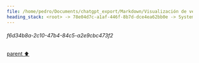 ```yaml
---
file: /home/pedro/Documents/chatgpt_export/Markdown/Visualización de velocidad en mapa de pista.md
heading_stack: <root> -> 78e04d7c-a1af-446f-8b7d-dce4ea62bb0e -> System -> 5c500c9e-5861-4d6b-b085-4ff313388901 -> System -> aaa2f7d7-fe29-46a2-bcb1-effe5e4a42cc -> User -> First, we define some variables that allow us to conveniently control what -> we want to plot. -> Next, we load the session and select the desired data. -> Get telemetry data -> Now, we create a set of line segments so that we can color them -> individually. This creates the points as a N x 1 x 2 array so that we can -> stack points  together easily to get the segments. The segments array for -> line collection needs to be (numlines) x (points per line) x 2 (for x and y) -> After this, we can actually plot the data. -> We create a plot with title and adjust some setting to make it look good. -> Adjust margins and turn of axis -> After this, we plot the data itself. -> Create background track line -> Create a continuous norm to map from data points to colors -> Set the values used for colormapping -> Merge all line segments together -> Finally, we create a color bar as a legend. -> Show the plot -> b927de9a-7f9a-4aba-8adf-f9e7b0133fbf -> Assistant -> c19ab3a1-77f1-4a7a-9182-2d92a1573eff -> Tool -> 2de8fe53-34d1-4446-9e7d-662b4f25807b -> Assistant -> 6ff0a0e5-121d-4355-b88d-70019241a78a -> Assistant -> 9c1df759-1b7c-4cfe-b8d4-a254b4687c45 -> Tool -> edef5e2a-f7a3-4c6f-8888-ceae0e7d3065 -> Assistant -> bb152ae4-06c9-42b7-9b29-13983eeecbfb -> Tool -> 1baca0b9-77dc-4feb-8d20-93bf3d732edd -> Assistant -> f2bbe088-c1ec-4063-becb-47b7c53fcded -> Assistant -> 276aa8fd-1749-48dc-a59f-b87b75a6f0b0 -> Tool -> Define variables for the plot -> Load the session and select the desired data -> Get telemetry data -> Create a set of line segments for individual coloring -> Create the plot -> Plot the data -> Create a color bar as a legend -> Show the plot -> 6bc105d3-615d-429e-b477-567b9e114cd2 -> Assistant -> aaa29b67-daf6-42d4-9679-ac7ae525be35 -> User -> a0307879-dd50-4770-b718-38184779d7ef -> Assistant -> 7f898c30-18df-4cc9-afb5-da7dbf5bf042 -> Tool -> Import additional modules for analysis -> Load the session again to get data for all drivers -> Get lap data for all drivers -> Filter out laps that are not representative (e.g., in/out laps) -> Get the list of teams -> Initialize dictionaries to store speed ranges and sector times for each team -> Loop through each team to collect data -> Convert the collected data to DataFrames for easier analysis -> Sort the DataFrames -> e2e15bbb-e42a-4af1-a938-65c4a470230a -> Assistant -> 0f81ea8a-f09e-40b8-8f9f-34f1eb48991b -> Assistant -> 31175595-82fb-44cc-9987-12dfa51c1ab4 -> Tool -> Correct the filtering by converting the string to a timedelta -> Filter out laps that are not representative (e.g., in/out laps) -> Reinitialize dictionaries to store speed ranges and sector times for each team -> Loop through each team to collect data -> Convert the collected data to DataFrames for easier analysis -> Sort the DataFrames -> 5f8e19d7-0f27-46ce-88ea-9d081f353787 -> Assistant -> 85814484-615d-42ed-a107-7064ded0d97c -> Assistant -> b2347d16-5a0c-4fb6-a82e-5d9be6b865be -> Tool -> Reload the session and get lap data for all drivers -> Filter out laps that are not representative (e.g., in/out laps) using corrected timedelta -> Get the list of teams -> 36e7914a-6d17-444b-bc9a-1aff70d1a650 -> Assistant -> 7d0c26cd-b6e4-444f-b52d-8ef5e17c3e8f -> Tool -> Now that we have the list of teams, proceed with the analysis -> Reinitialize dictionaries to store speed ranges and sector times for each team -> Loop through each team to collect data -> Convert the collected data to DataFrames for easier analysis -> Sort the DataFrames -> 78eb243e-1c99-4881-85bb-9ae7df5bac6e -> Assistant -> 0a268785-d196-48ab-bb42-c9872a54787e -> Assistant -> 2527f884-2e21-435e-afd2-90d8e5d03805 -> Tool -> Check available columns in the data to understand what can be analyzed -> e8c6a947-af7d-41c7-bcf0-8cfa691c9507 -> Assistant -> 8bf9c106-918c-4f9a-a0c4-1f1059bb2d75 -> Tool -> Given the available columns, we can analyze sector times and speed at different intervals -> Reinitialize dictionaries to store speed ranges and sector times for each team -> Loop through each team to collect data -> Convert the collected data to DataFrames for easier analysis -> Sort the DataFrames -> f1094fd2-198d-4f59-8744-c7f8016a2339 -> Assistant -> Speed Intervals Across Teams (in km/h) -> Average Sector Times Across Teams (in seconds) -> aaa2ffa6-06a0-4412-a87a-9ef9d2d5566e -> User -> 0ef3828e-07c9-4e5e-96b1-c8f8d4e64ffe -> Assistant -> a9caf969-66ce-4b36-9cc7-f11b4bda5d83 -> Tool -> 3b47c008-4c93-4930-8a19-dc41b37bec6c -> Assistant -> f87bb56e-315d-4f44-b9df-a571cf13c51c -> Assistant -> 13636611-cf3b-4537-a36c-e0a8d6d8fd20 -> Tool -> Plotting heatmap for Speed Intervals Across Teams -> 8d6e51b7-8457-48ca-9b47-200e7976f029 -> Assistant -> da470134-73fc-4fc6-846e-eed366a79a49 -> Tool -> Plotting heatmap for Average Sector Times Across Teams -> Convert sector times to seconds for better visualization -> 14bed94b-89d1-4863-975d-e351ea315d69 -> Assistant -> aaa226b2-dff3-436f-b88a-57179fe1cb8d -> User -> d30e7acc-0cc7-4a31-bf61-a44d5e0da79f -> Assistant -> 0632a28a-9b00-422d-b6a3-6f474a202299 -> Tool -> Checking for missing values in the sector times dataframe -> Dataframe Summary -> Column Information -> Categorical Summary -> Sample Data (3x1) -> a381dc41-32c2-4133-ac75-5a9488224717 -> Assistant -> 33916abb-ce2b-4ff5-b076-3aea47936128 -> Tool -> Investigating the distribution of Sector 1 and Sector 3 times for outliers or inconsistencies -> 16184723-7fe3-4e84-9bbd-95a6a257c77c -> Assistant -> 1d0d01b5-7af9-41d0-aac8-7b640ff3f2ec -> Assistant -> 33e56747-4f78-4b07-926e-df52bc019d75 -> Tool -> Investigating the distribution of Sector 1 and Sector 3 times for outliers or inconsistencies -> First, let's reset the index to make 'Team' a column -> Now, let's melt the DataFrame to make it suitable for boxplot -> Plotting -> e75d0370-9238-4729-b2c5-4ca880e4edf8 -> Assistant -> 1a6061a4-c2ad-4c69-a21d-c27a72aaf013 -> Assistant -> fdd40047-e11d-45bb-a65e-cbc1a46435a9 -> Tool -> Converting sector times to seconds for numerical analysis -> Resetting the index to make 'Team' a column -> Melting the DataFrame to make it suitable for boxplot -> Plotting boxplots for Sector 1 and Sector 3 times distribution across teams -> 7d6e4d65-d82b-4fb3-8a2a-201c07e82410 -> Assistant -> aaa2baae-23b6-4f81-b840-afb7d575eb13 -> User -> 7a81cc64-8618-4166-82cb-f96844c69b47 -> Assistant -> aaa26cd0-be7b-47a3-b258-e4f9aa3ec06d -> User -> f570c03e-6f97-4d21-bbf8-71b951326b7b -> Assistant -> cba1b809-20b6-41d4-ac34-75a723203da3 -> Tool -> Checking the first few rows of the melted DataFrame to verify the data -> Dataframe Summary -> Column Information -> Categorical Summary -> Sample Data (5x3) -> 051a29bd-add2-4919-b048-4886c8f9dc69 -> Assistant -> b2296b5b-7881-4916-a5d3-011b90d22f2b -> Assistant -> a8bd4457-dc85-4db4-81af-a0b43addf167 -> Tool -> Checking the first few rows of the original DataFrame to debug the issue -> Dataframe Summary -> Column Information -> Categorical Summary -> Sample Data (5x3) -> e2f59590-43ab-4734-9a8c-c8c932ab379b -> Assistant -> acddcb08-da13-4193-b612-cbcfe2605a6f -> Assistant -> c3894b22-2f02-4409-b2e7-4bfafaa3c6ea -> Tool -> Investigating why 'Sector1' is missing data -> Checking the data types and null values in the original DataFrame containing lap data -> 8c37d232-cbb3-40a0-9d75-b002343047ef -> Assistant -> d666ffdb-149c-48a3-be78-68f6719626c1 -> Assistant -> 77fa3b1e-e6b4-4cc6-83f4-00725a642e3d -> Tool -> Re-extracting the lap data to investigate the issue with 'Sector1' times -> Checking the first few rows to see if 'Sector1' times are present -> 4923b107-f1a1-4802-8088-a11068c90358 -> Assistant -> aeea8e4e-5012-43b3-a30c-6f5e11a5817c -> Assistant -> cafd98df-ee83-4e59-a0a7-407925fa3f44 -> Tool -> Checking the available columns in the 'laps' DataFrame to identify the correct columns for sector times -> e222cffc-9e8a-4563-8a93-8771045933c7 -> Assistant -> 32bda2e2-e40f-4765-af8e-fa71f2483be4 -> Assistant -> 5d954262-526a-446e-9bc5-1de3dd3f2f56 -> Tool -> Re-extracting the lap data using the correct column names for sector times -> Checking the first few rows to verify the data -> Dataframe Summary -> Column Information -> Categorical Summary -> Sample Data (5x5) -> feeb3c39-516b-47dc-aa29-c277573aa82b -> Assistant -> 15634d11-c4ff-4337-8867-619040c127b2 -> Assistant -> c541b3d5-7dcb-4e9b-80fc-d6c29d702643 -> Tool -> Re-plotting the heatmap using the corrected data -> Melting the DataFrame for heatmap plotting -> Plotting the heatmap -> e46d7c18-b1f8-4d17-800b-994282c07735 -> Assistant -> 633fc43a-da2e-461a-96a8-c41f26a11449 -> Assistant -> 3566dce4-0c86-4b45-9276-d958561393f9 -> Tool -> Converting the timedelta values to seconds -> Re-plotting the heatmap after converting the time values to seconds -> 9dfc09cb-e448-479d-9871-2193617f55c9 -> Assistant -> aaa276d4-f2ca-49ff-b231-3d6c98a3cc06 -> User -> 11e5002a-4333-4f5f-b221-30818cf60af6 -> Assistant -> 8c9d695c-4de0-44d9-b284-950772d3704c -> Assistant -> 90706f44-4ca7-4ccb-82c5-ad0b84d8dc87 -> Tool -> Double-checking the data used for the heatmap -> Dataframe Summary -> Column Information -> Categorical Summary -> Sample Data (5x4) -> e43eaf6d-4a46-4d1d-a7a5-445b8cc6b0cc -> Assistant -> aaa212bd-7867-43e0-a444-1319168c3bb1 -> User -> 37758dbc-dedc-415e-b896-1750142fe15f -> Assistant -> 910930ae-0bc2-4c6e-854f-c9c8ee8a766b -> Tool -> Plotting heatmaps with color scale specific to each sector -> e8a06eaf-e501-4a40-9efb-75f8c28d9f07 -> Assistant -> aaa2a2ac-f8de-420e-8643-67f8b92a5a45 -> User -> 57815f71-151a-411d-8981-8dc671f36ed7 -> Assistant -> 661c96ae-9e1b-43c9-a65c-841863d58fad -> Tool -> Removing outliers based on the Z-score -> Plotting heatmaps without outliers, with color scale specific to each sector -> 3e5b5e24-c378-4519-849a-a7f61b27c844 -> Assistant -> 476bbe75-9e80-4755-88b8-741e8302c74e -> Assistant -> b3b2780d-1a41-4a6f-9095-6542f8df8729 -> Tool -> Investigating the data to identify the issue with Z-score calculation -> Dataframe Summary -> Column Information -> Categorical Summary -> Sample Data (3x8) -> 55c6a127-5766-47dd-aded-375722e13a14 -> Assistant -> 4aeeccdb-f76c-45a0-8602-e9dcc41edb47 -> Assistant -> a6648e92-6389-4a97-9ad7-983a11b2904e -> Tool -> Removing outliers for each sector separately and plotting heatmaps -> 6231d681-c4f0-40a1-8166-989862461400 -> Assistant -> 05fbeb2c-4c98-45d8-9571-040752400129 -> Assistant -> 50263e24-b14f-40d6-bf85-21738456d8ab -> Tool -> Checking for teams with missing or insufficient data for each sector -> Dataframe Summary -> Column Information -> Categorical Summary -> Sample Data (5x3) -> a0856dd2-94f6-4980-b67d-315f1bdc3d2c -> Assistant -> c361060a-1356-420c-a8ed-294eeb07266e -> Assistant -> 17fa49e8-94a0-4a6c-a33a-cdafc182b418 -> Tool -> Removing AlphaTauri's data for Sector1Time -> Removing outliers for each sector separately and plotting heatmaps -> 91a89705-fed2-4692-929f-42bb9e3943d8 -> Assistant -> c7b17152-d11b-472b-84b4-ddeaeca5f24e -> Assistant -> 9d113352-27e8-46fb-9547-8f46088854c6 -> Tool -> Checking Z-score values for each sector to identify the issue -> 9c4cf854-1fb7-43e4-8580-fc2b195bd0cd -> Assistant -> 4d0fbb97-9c90-406f-b4f1-f0b812f79be8 -> Assistant -> f6d34b8a-2c10-47b4-84c5-a2e9cbc473f2
---
```

###### f6d34b8a-2c10-47b4-84c5-a2e9cbc473f2
[parent ⬆️](#4d0fbb97-9c90-406f-b4f1-f0b812f79be8)
